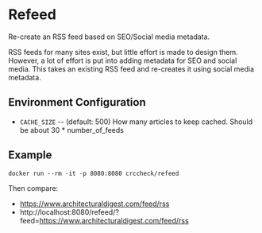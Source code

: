 Refeed
======

Re-create an RSS feed based on SEO/Social media metadata.

RSS feeds for many sites exist, but little effort is made to design them.
However, a lot of effort is put into adding metadata for SEO and social media.
This takes an existing RSS feed and re-creates it using social media metadata.


Environment Configuration
-------------------------

* `CACHE_SIZE` -- (default: 500) How many articles to keep cached. Should be about 30 * number_of_feeds


Example
-------

```
docker run --rm -it -p 8080:8080 crccheck/refeed
```

Then compare:
* https://www.architecturaldigest.com/feed/rss
* http://localhost:8080/refeed/?feed=https://www.architecturaldigest.com/feed/rss
